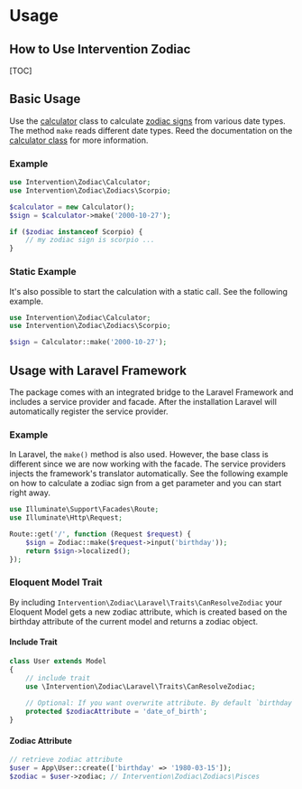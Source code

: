 # Usage
## How to Use Intervention Zodiac

[TOC]

## Basic Usage

Use the [calculator](/v3/api/calculator) class to calculate [zodiac signs](/v3/api/zodiac) from various date types. The method `make` reads different date types. Reed the documentation on the [calculator class](/v2/api/calculator) for more information. 

### Example

```php
use Intervention\Zodiac\Calculator;
use Intervention\Zodiac\Zodiacs\Scorpio;

$calculator = new Calculator();
$sign = $calculator->make('2000-10-27');

if ($zodiac instanceof Scorpio) {
    // my zodiac sign is scorpio ...
}
```

### Static Example

It's also possible to start the calculation with a static call. See the following example.

```php
use Intervention\Zodiac\Calculator;
use Intervention\Zodiac\Zodiacs\Scorpio;

$sign = Calculator::make('2000-10-27');
```

## Usage with Laravel Framework

The package comes with an integrated bridge to the Laravel Framework and includes a service provider and facade. After the installation Laravel will automatically register the service provider.

### Example

In Laravel, the `make()` method is also used. However, the base class is different since we are now working with the facade. The service providers injects the framework's translator automatically. See the following example on how to calculate a zodiac sign from a get parameter and you can start right away.

```php
use Illuminate\Support\Facades\Route;
use Illuminate\Http\Request;

Route::get('/', function (Request $request) {
    $sign = Zodiac::make($request->input('birthday'));
    return $sign->localized();
});
```

### Eloquent Model Trait

By including `Intervention\Zodiac\Laravel\Traits\CanResolveZodiac` your Eloquent Model gets a new zodiac attribute, which is created based on the birthday attribute of the current model and returns a zodiac object.

#### Include Trait

```php
class User extends Model
{
    // include trait
    use \Intervention\Zodiac\Laravel\Traits\CanResolveZodiac;
    
    // Optional: If you want overwrite attribute. By default `birthday`
    protected $zodiacAttribute = 'date_of_birth';
}
```

#### Zodiac Attribute

```php
// retrieve zodiac attribute
$user = App\User::create(['birthday' => '1980-03-15']);
$zodiac = $user->zodiac; // Intervention\Zodiac\Zodiacs\Pisces
```

